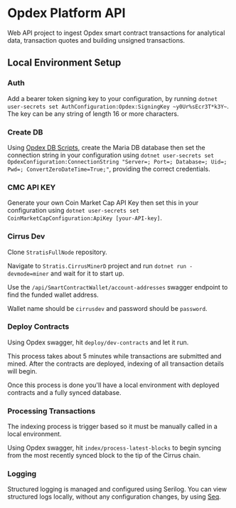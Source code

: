 # Opdex Platform API

Web API project to ingest Opdex smart contract transactions for analytical data, transaction quotes and building unsigned transactions.

## Local Environment Setup


### Auth

Add a bearer token signing key to your configuration, by running `dotnet user-secrets set AuthConfiguration:Opdex:SigningKey ~y0Ur%sEcr3T*k3Y~`. The key can be any string of length 16 or more characters.


### Create DB

Using [Opdex DB Scripts](https://github.com/Opdex/opdex-db-scripts), create the Maria DB database then set the connection string in your configuration using `dotnet user-secrets set OpdexConfiguration:ConnectionString "Server=; Port=; Database=; Uid=; Pwd=; ConvertZeroDateTime=True;"`, providing the correct credentials.


### CMC API KEY

Generate your own Coin Market Cap API Key then set this in your configuration using `dotnet user-secrets set CoinMarketCapConfiguration:ApiKey [your-API-key]`.


### Cirrus Dev

Clone `StratisFullNode` repository.

Navigate to `Stratis.CirrusMinerD` project and run `dotnet run -devmode=miner` and wait for it to start up.

Use the `/api/SmartContractWallet/account-addresses` swagger endpoint to find the funded wallet address.

Wallet name should be `cirrusdev` and password should be `password`.


### Deploy Contracts

Using Opdex swagger, hit `deploy/dev-contracts` and let it run.

This process takes about 5 minutes while transactions are submitted and mined. After the contracts are deployed, indexing of all transaction details will begin.

Once this process is done you'll have a local environment with deployed contracts and a fully synced database.


### Processing Transactions

The indexing process is trigger based so it must be manually called in a local environment.

Using Opdex swagger, hit `index/process-latest-blocks` to begin syncing from the most recently synced block to the tip of the Cirrus chain.


### Logging

Structured logging is managed and configured using Serilog. You can view structured logs locally, without any configuration changes, by using [Seq](https://datalust.co/download).
